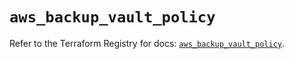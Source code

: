 # `aws_backup_vault_policy`

Refer to the Terraform Registry for docs: [`aws_backup_vault_policy`](https://registry.terraform.io/providers/hashicorp/aws/5.93.0/docs/resources/backup_vault_policy).
